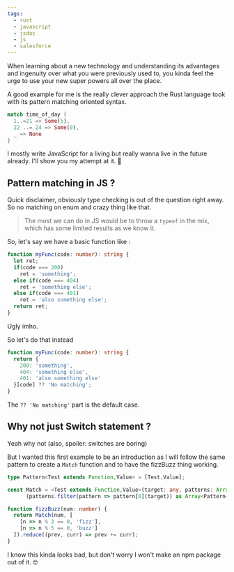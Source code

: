 ```yaml
---
tags: 
  - rust
  - javascript
  - jsdoc
  - js
  - salesforce
---
```

When learning about a new technology and understanding its advantages and ingenuity over what you were previously used to, you kinda feel the urge to use your new super powers all over the place.

A good example for me is the really clever approach the Rust language took with its pattern matching oriented syntax. 
```rs
match time_of_day {
  1..=21 => Some(5),
  22 ..= 24 => Some(0),
  _ => None
}
```

I mostly write JavaScript for a living but really wanna live in the future already. I'll show you my attempt at it. 🦀

## Pattern matching in JS ?
Quick disclaimer, obviously type checking is out of the question right away. So no matching on enum and crazy thing like that.

> The most we can do in JS would be to throw a `typeof` in the mix, which has some limited results as we know it.

So, let's say we have a basic function like : 

```typescript
function myFunc(code: number): string {
  let ret;
  if(code === 200) 
    ret = 'something';
  else if(code === 404)
    ret = 'something else';
  else if(code === 401)
    ret = 'also something else';
  return ret; 
}
```
Ugly imho.

So let's do that instead
```typescript
function myFunc(code: number): string {
  return {
    200: 'something',
    404: 'something else',
    401: 'also something else'
  }[code] ?? 'No matching';
}
```
The `?? 'No matching'` part is the default case.

## Why not just Switch statement ?
Yeah why not (also, spoiler: switches are boring) 

But I wanted this first example to be an introduction as I will follow the same pattern to create a `Match` function and to have the fizzBuzz thing working.

```typescript
type Pattern<Test extends Function,Value> = [Test,Value];

const Match = <Test extends Function,Value>(target: any, patterns: Array<Pattern<Test,Value>>): Value =>
      (patterns.filter(pattern => pattern[0](target)) as Array<Pattern<Test,Value>>).map(pattern => pattern[1])

function fizzBuzz(num: number) {
  return Match(num, [
    [n => n % 3 == 0, 'fizz'],
    [n => n % 5 == 0, 'buzz']
  ]).reduce((prev, curr) => prev += curr);
} 
```
I know this kinda looks bad, but don't worry I won't make an npm package out of it. 🤓
